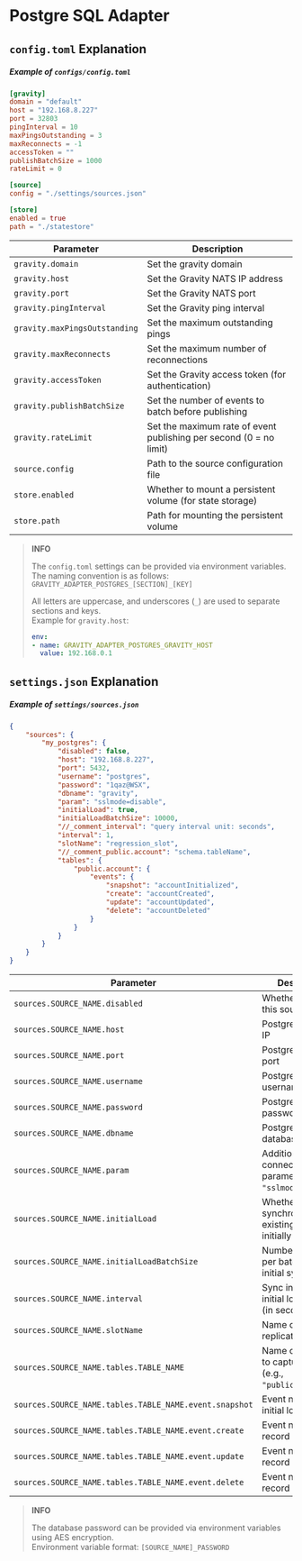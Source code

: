 # Postgre SQL Adapter

## `config.toml` Explanation

##### Example of `configs/config.toml`
```toml
[gravity]
domain = "default"
host = "192.168.8.227"
port = 32803
pingInterval = 10
maxPingsOutstanding = 3
maxReconnects = -1
accessToken = ""
publishBatchSize = 1000
rateLimit = 0

[source]
config = "./settings/sources.json"

[store]
enabled = true
path = "./statestore"
```

| Parameter              | Description                                                      |
|------------------------|------------------------------------------------------------------|
| `gravity.domain`       | Set the gravity domain                                          |
| `gravity.host`         | Set the Gravity NATS IP address                                 |
| `gravity.port`         | Set the Gravity NATS port                                       |
| `gravity.pingInterval` | Set the Gravity ping interval                                   |
| `gravity.maxPingsOutstanding` | Set the maximum outstanding pings                       |
| `gravity.maxReconnects` | Set the maximum number of reconnections                       |
| `gravity.accessToken`  | Set the Gravity access token (for authentication)              |
| `gravity.publishBatchSize` | Set the number of events to batch before publishing        |
| `gravity.rateLimit`    | Set the maximum rate of event publishing per second (0 = no limit) |
| `source.config`        | Path to the source configuration file                          |
| `store.enabled`        | Whether to mount a persistent volume (for state storage)       |
| `store.path`           | Path for mounting the persistent volume                        |

> **INFO**
>
> The `config.toml` settings can be provided via environment variables. The naming convention is as follows:
> `GRAVITY_ADAPTER_POSTGRES_[SECTION]_[KEY]`
>
> All letters are uppercase, and underscores (`_`) are used to separate sections and keys.  
> Example for `gravity.host`:
>
> ```yaml
> env:
> - name: GRAVITY_ADAPTER_POSTGRES_GRAVITY_HOST
>   value: 192.168.0.1
> ```

## `settings.json` Explanation

##### Example of `settings/sources.json`
```json
{
    "sources": {
        "my_postgres": {
            "disabled": false,
            "host": "192.168.8.227",
            "port": 5432,
            "username": "postgres",
            "password": "1qaz@WSX",
            "dbname": "gravity",
            "param": "sslmode=disable",
            "initialLoad": true,
            "initialLoadBatchSize": 10000,
            "//_comment_interval": "query interval unit: seconds",
            "interval": 1,
            "slotName": "regression_slot",
            "//_comment_public.account": "schema.tableName",
            "tables": {
                "public.account": {
                    "events": {
                        "snapshot": "accountInitialized",
                        "create": "accountCreated",
                        "update": "accountUpdated",
                        "delete": "accountDeleted"
                    }
                }
            }
        }
    }
}
```

| Parameter                        | Description                                               |
|----------------------------------|-----------------------------------------------------------|
| `sources.SOURCE_NAME.disabled`   | Whether to disable this source                            |
| `sources.SOURCE_NAME.host`       | PostgreSQL server IP                                      |
| `sources.SOURCE_NAME.port`       | PostgreSQL server port                                    |
| `sources.SOURCE_NAME.username`   | PostgreSQL username                                       |
| `sources.SOURCE_NAME.password`   | PostgreSQL password                                       |
| `sources.SOURCE_NAME.dbname`     | PostgreSQL database name                                  |
| `sources.SOURCE_NAME.param`      | Additional connection parameters (e.g., `"sslmode=disable"`) |
| `sources.SOURCE_NAME.initialLoad` | Whether to synchronize existing records initially       |
| `sources.SOURCE_NAME.initialLoadBatchSize` | Number of records per batch during initial sync   |
| `sources.SOURCE_NAME.interval`  | Sync interval for initial load events (in seconds)        |
| `sources.SOURCE_NAME.slotName`  | Name of the replication slot                              |
| `sources.SOURCE_NAME.tables.TABLE_NAME` | Name of the table to capture events (e.g., `"public.account"`) |
| `sources.SOURCE_NAME.tables.TABLE_NAME.event.snapshot` | Event name for initial load    |
| `sources.SOURCE_NAME.tables.TABLE_NAME.event.create` | Event name for record creation  |
| `sources.SOURCE_NAME.tables.TABLE_NAME.event.update` | Event name for record updates   |
| `sources.SOURCE_NAME.tables.TABLE_NAME.event.delete` | Event name for record deletion  |

> **INFO**
>
> The database password can be provided via environment variables using AES encryption.  
> Environment variable format:
> `[SOURCE_NAME]_PASSWORD`

